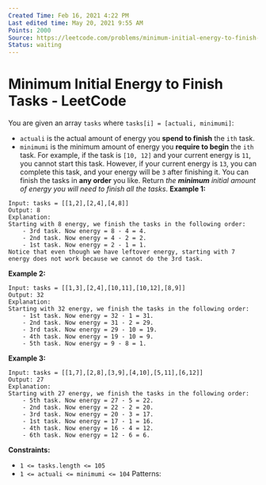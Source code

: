 ```yaml
---
Created Time: Feb 16, 2021 4:22 PM
Last edited time: May 20, 2021 9:55 AM
Points: 2000
Source: https://leetcode.com/problems/minimum-initial-energy-to-finish-tasks/
Status: waiting
---
```


# Minimum Initial Energy to Finish Tasks - LeetCode

You are given an array `tasks` where `tasks[i] = [actuali, minimumi]`:
- `actuali` is the actual amount of energy you **spend to finish** the `ith` task.
- `minimumi` is the minimum amount of energy you **require to begin** the `ith` task.
For example, if the task is `[10, 12]` and your current energy is `11`, you cannot start this task. However, if your current energy is `13`, you can complete this task, and your energy will be `3` after finishing it.
You can finish the tasks in **any order** you like.
Return *the **minimum** initial amount of energy you will need* *to finish all the tasks*.
**Example 1:**
```
Input: tasks = [[1,2],[2,4],[4,8]]
Output: 8
Explanation:
Starting with 8 energy, we finish the tasks in the following order:
    - 3rd task. Now energy = 8 - 4 = 4.
    - 2nd task. Now energy = 4 - 2 = 2.
    - 1st task. Now energy = 2 - 1 = 1.
Notice that even though we have leftover energy, starting with 7 energy does not work because we cannot do the 3rd task.
```
**Example 2:**
```
Input: tasks = [[1,3],[2,4],[10,11],[10,12],[8,9]]
Output: 32
Explanation:
Starting with 32 energy, we finish the tasks in the following order:
    - 1st task. Now energy = 32 - 1 = 31.
    - 2nd task. Now energy = 31 - 2 = 29.
    - 3rd task. Now energy = 29 - 10 = 19.
    - 4th task. Now energy = 19 - 10 = 9.
    - 5th task. Now energy = 9 - 8 = 1.
```
**Example 3:**
```
Input: tasks = [[1,7],[2,8],[3,9],[4,10],[5,11],[6,12]]
Output: 27
Explanation:
Starting with 27 energy, we finish the tasks in the following order:
    - 5th task. Now energy = 27 - 5 = 22.
    - 2nd task. Now energy = 22 - 2 = 20.
    - 3rd task. Now energy = 20 - 3 = 17.
    - 1st task. Now energy = 17 - 1 = 16.
    - 4th task. Now energy = 16 - 4 = 12.
    - 6th task. Now energy = 12 - 6 = 6.
```
**Constraints:**
- `1 <= tasks.length <= 105`
- `1 <= actual​i <= minimumi <= 104`
Patterns: 